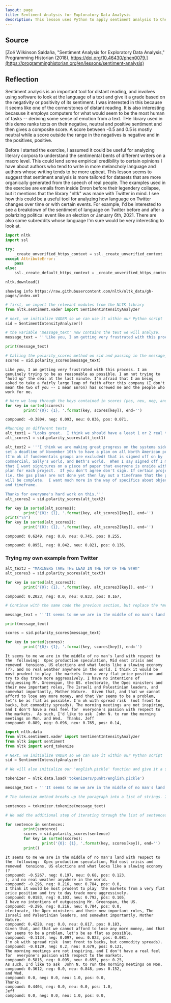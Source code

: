 ```yaml
---
layout: page
title: Sentiment Analysis for Exploratory Data Analysis
description: This lesson uses Python to apply sentiment analysis to Chevron emails
---
```


## Source
[Zoë Wilkinson Saldaña, "Sentiment Analysis for Exploratory Data Analysis," Programming Historian (2018), https://doi.org/10.46430/phen0079.](https://programminghistorian.org/en/lessons/sentiment-analysis)

## Reflection

Sentiment analysis is an important tool for distant reading, and involves using software to look at the language of a text and give it a grade based on the negativity or positivity of its sentiment. I was interested in this because it seems like one of the cornerstones of distant reading. It is also interesting becasuse it employs computers for what would seem to be the most human of tasks -- deriving some sense of emotion from a text. THe library used in this demo ranks texts on their negative, neutral and positive sentiment and then gives a composite score. A score between -0.5 and 0.5 is mostly neutral while a score outside the range in the negatives is negative and in the positives, positive.

Before I started the exercise, I assumed it could be useful for analyzing literary corpora to understand the sentimental bents of different writers on a macro level. This could lend some empirical credibility to certain opinions I have about authors who tend to write in more melancholy language and authors whose writing tends to be more upbeat. This lesson seems to suggest that sentiment analysis is more tailored for datasets that are more organically generated from the speech of real people. The examples used in the exercise are emails from inside Enron before their legendery collapse, but it mentions that the library "nltk" was made with Twitter in mind. I see how this could be a useful tool for analyzing how language on Twitter changes over time or with certain events. For example, I'd be interested to see a breakdown of the sentiment of language on Twitter before and after a polarizing political event like an election or January 6th, 2021. There are also some subreddits whose language I'm sure would be very interesting to look at.


```python
import nltk
import ssl

try:
    _create_unverified_https_context = ssl._create_unverified_context
except AttributeError:
    pass
else:
    ssl._create_default_https_context = _create_unverified_https_context

nltk.download()
```

    showing info https://raw.githubusercontent.com/nltk/nltk_data/gh-pages/index.xml



```python
# first, we import the relevant modules from the NLTK library
from nltk.sentiment.vader import SentimentIntensityAnalyzer
```


```python
# next, we initialize VADER so we can use it within our Python script
sid = SentimentIntensityAnalyzer()
```


```python
# the variable 'message_text' now contains the text we will analyze.
message_text = '''Like you, I am getting very frustrated with this process. I am genuinely trying to be as reasonable as possible. I am not trying to "hold up" the deal at the last minute. I'm afraid that I am being asked to take a fairly large leap of faith after this company (I don't mean the two of you -- I mean Enron) has screwed me and the people who work for me.'''

```


```python
print(message_text)

# Calling the polarity_scores method on sid and passing in the message_text outputs a dictionary with negative, neutral, positive, and compound scores for the input text
scores = sid.polarity_scores(message_text)
```

    Like you, I am getting very frustrated with this process. I am genuinely trying to be as reasonable as possible. I am not trying to "hold up" the deal at the last minute. I'm afraid that I am being asked to take a fairly large leap of faith after this company (I don't mean the two of you -- I mean Enron) has screwed me and the people who work for me.



```python
# Here we loop through the keys contained in scores (pos, neu, neg, and compound scores) and print the key-value pairs on the screen
for key in sorted(scores):
        print('{0}: {1}, '.format(key, scores[key]), end='')
```

    compound: -0.3804, neg: 0.093, neu: 0.836, pos: 0.071, 


```python
#Running on different texts
alt_text1 = "Looks great.  I think we should have a least 1 or 2 real time traders in Calgary."
alt_scores1 = sid.polarity_scores(alt_text1)

alt_text2 = '''I think we are making great progress on the systems side.  I would like to
set a deadline of November 10th to have a plan on all North American projects
(I'm ok if fundementals groups are excluded) that is signed off on by
commercial, Sally's world, and Beth's world.  When I say signed off I mean
that I want signitures on a piece of paper that everyone is onside with the
plan for each project.  If you don't agree don't sign. If certain projects
(ie. the gas plan) are not done yet then lay out a timeframe that the plan
will be complete.  I want much more in the way of specifics about objectives
and timeframe.

Thanks for everyone's hard work on this.'''
alt_scores2 = sid.polarity_scores(alt_text2)


```


```python
for key in sorted(alt_scores1):
        print('{0}: {1}, '.format(key, alt_scores1[key]), end='')
print("\n")
for key in sorted(alt_scores2):
        print('{0}: {1}, '.format(key, alt_scores2[key]), end='')
```

    compound: 0.6249, neg: 0.0, neu: 0.745, pos: 0.255, 
    
    compound: 0.8951, neg: 0.042, neu: 0.821, pos: 0.136, 

### Trying my own example from Twitter


```python
alt_text3 = "MARINERS TAKE THE LEAD IN THE TOP OF THE 9TH‼️"
alt_scores3 = sid.polarity_scores(alt_text3)

for key in sorted(alt_scores3):
        print('{0}: {1}, '.format(key, alt_scores3[key]), end='')
```

    compound: 0.2023, neg: 0.0, neu: 0.833, pos: 0.167, 


```python
# Continue with the same code the previous section, but replace the *message_text* variable with the new e-mail text:

message_text = '''It seems to me we are in the middle of no man's land with respect to the  following:  Opec production speculation, Mid east crisis and renewed  tensions, US elections and what looks like a slowing economy (?), and no real weather anywhere in the world. I think it would be most prudent to play  the markets from a very flat price position and try to day trade more aggressively. I have no intentions of outguessing Mr. Greenspan, the US. electorate, the Opec ministers and their new important roles, The Israeli and Palestinian leaders, and somewhat importantly, Mother Nature.  Given that, and that we cannot afford to lose any more money, and that Var seems to be a problem, let's be as flat as possible. I'm ok with spread risk  (not front to backs, but commodity spreads). The morning meetings are not inspiring, and I don't have a real feel for  everyone's passion with respect to the markets.  As such, I'd like to ask  John N. to run the morning meetings on Mon. and Wed.  Thanks. Jeff'''

print(message_text)

scores = sid.polarity_scores(message_text)

for key in sorted(scores):
        print('{0}: {1}, '.format(key, scores[key]), end='')
```

    It seems to me we are in the middle of no man's land with respect to the  following:  Opec production speculation, Mid east crisis and renewed  tensions, US elections and what looks like a slowing economy (?), and no real weather anywhere in the world. I think it would be most prudent to play  the markets from a very flat price position and try to day trade more aggressively. I have no intentions of outguessing Mr. Greenspan, the US. electorate, the Opec ministers and their new important roles, The Israeli and Palestinian leaders, and somewhat importantly, Mother Nature.  Given that, and that we cannot afford to lose any more money, and that Var seems to be a problem, let's be as flat as possible. I'm ok with spread risk  (not front to backs, but commodity spreads). The morning meetings are not inspiring, and I don't have a real feel for  everyone's passion with respect to the markets.  As such, I'd like to ask  John N. to run the morning meetings on Mon. and Wed.  Thanks. Jeff
    compound: 0.889, neg: 0.096, neu: 0.765, pos: 0.14, 


```python
import nltk.data
from nltk.sentiment.vader import SentimentIntensityAnalyzer
from nltk import sentiment
from nltk import word_tokenize

# Next, we initialize VADER so we can use it within our Python script
sid = SentimentIntensityAnalyzer()

# We will also initialize our 'english.pickle' function and give it a short name

tokenizer = nltk.data.load('tokenizers/punkt/english.pickle')

message_text = '''It seems to me we are in the middle of no man's land with respect to the  following:  Opec production speculation, Mid east crisis and renewed  tensions, US elections and what looks like a slowing economy (?), and no real weather anywhere in the world. I think it would be most prudent to play  the markets from a very flat price position and try to day trade more aggressively. I have no intentions of outguessing Mr. Greenspan, the US. electorate, the Opec ministers and their new important roles, The Israeli and Palestinian leaders, and somewhat importantly, Mother Nature.  Given that, and that we cannot afford to lose any more money, and that Var seems to be a problem, let's be as flat as possible. I'm ok with spread risk  (not front to backs, but commodity spreads). The morning meetings are not inspiring, and I don't have a real feel for  everyone's passion with respect to the markets.  As such, I'd like to ask  John N. to run the morning meetings on Mon. and Wed.  Thanks. Jeff'''

# The tokenize method breaks up the paragraph into a list of strings. In this example, note that the tokenizer is confused by the absence of spaces after periods and actually fails to break up sentences in two instances. How might you fix that?

sentences = tokenizer.tokenize(message_text)

# We add the additional step of iterating through the list of sentences and calculating and printing polarity scores for each one.

for sentence in sentences:
        print(sentence)
        scores = sid.polarity_scores(sentence)
        for key in sorted(scores):
                print('{0}: {1}, '.format(key, scores[key]), end='')
        print()

```

    It seems to me we are in the middle of no man's land with respect to the  following:  Opec production speculation, Mid east crisis and renewed  tensions, US elections and what looks like a slowing economy (?
    compound: -0.5267, neg: 0.197, neu: 0.68, pos: 0.123, 
    ), and no real weather anywhere in the world.
    compound: -0.296, neg: 0.216, neu: 0.784, pos: 0.0, 
    I think it would be most prudent to play  the markets from a very flat price position and try to day trade more aggressively.
    compound: 0.0183, neg: 0.103, neu: 0.792, pos: 0.105, 
    I have no intentions of outguessing Mr. Greenspan, the US.
    compound: -0.296, neg: 0.216, neu: 0.784, pos: 0.0, 
    electorate, the Opec ministers and their new important roles, The Israeli and Palestinian leaders, and somewhat importantly, Mother Nature.
    compound: 0.4228, neg: 0.0, neu: 0.817, pos: 0.183, 
    Given that, and that we cannot afford to lose any more money, and that Var seems to be a problem, let's be as flat as possible.
    compound: -0.1134, neg: 0.097, neu: 0.823, pos: 0.081, 
    I'm ok with spread risk  (not front to backs, but commodity spreads).
    compound: -0.0129, neg: 0.2, neu: 0.679, pos: 0.121, 
    The morning meetings are not inspiring, and I don't have a real feel for  everyone's passion with respect to the markets.
    compound: 0.5815, neg: 0.095, neu: 0.655, pos: 0.25, 
    As such, I'd like to ask  John N. to run the morning meetings on Mon.
    compound: 0.3612, neg: 0.0, neu: 0.848, pos: 0.152, 
    and Wed.
    compound: 0.0, neg: 0.0, neu: 1.0, pos: 0.0, 
    Thanks.
    compound: 0.4404, neg: 0.0, neu: 0.0, pos: 1.0, 
    Jeff
    compound: 0.0, neg: 0.0, neu: 1.0, pos: 0.0, 

